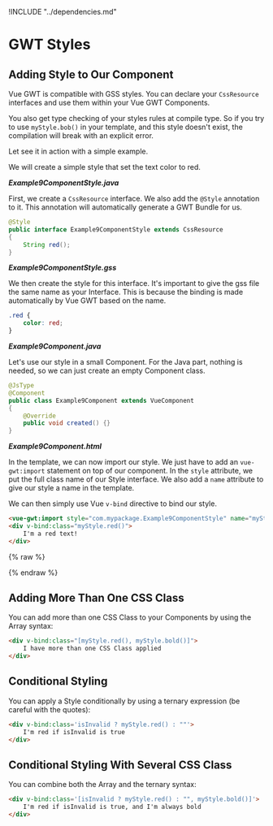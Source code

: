 !INCLUDE "../dependencies.md"

# GWT Styles

## Adding Style to Our Component

Vue GWT is compatible with GSS styles.
You can declare your `CssResource` interfaces and use them within your Vue GWT Components.

You also get type checking of your styles rules at compile type.
So if you try to use `myStyle.bob()` in your template, and this style doesn't exist, the compilation will break with an explicit error.

Let see it in action with a simple example.

We will create a simple style that set the text color to red.

***Example9ComponentStyle.java***

First, we create a `CssResource` interface.
We also add the `@Style` annotation to it.
This annotation will automatically generate a GWT Bundle for us.

```java
@Style
public interface Example9ComponentStyle extends CssResource
{
    String red();
}
```

***Example9ComponentStyle.gss***

We then create the style for this interface.
It's important to give the gss file the same name as your Interface.
This is because the binding is made automatically by Vue GWT based on the name.

```css
.red {
    color: red;
}
```

***Example9Component.java***

Let's use our style in a small Component.
For the Java part, nothing is needed, so we can just create an empty Component class.

```java
@JsType
@Component
public class Example9Component extends VueComponent
{
    @Override
    public void created() {}
}
```

***Example9Component.html***

In the template, we can now import our style.
We just have to add an `vue-gwt:import` statement on top of our component.
In the `style` attribute, we put the full class name of our Style interface.
We also add a `name` attribute to give our style a name in the template.

We can then simply use Vue `v-bind` directive to bind our style.

```html
<vue-gwt:import style="com.mypackage.Example9ComponentStyle" name="myStyle"/>
<div v-bind:class="myStyle.red()">
	I'm a red text!
</div>
```

{% raw %}
<p class="example-container" data-name="Live Example 9">
    <span id="example9"></span>
</p>
{% endraw %}

## Adding More Than One CSS Class

You can add more than one CSS Class to your Components by using the Array syntax:

```html
<div v-bind:class="[myStyle.red(), myStyle.bold()]">
	I have more than one CSS Class applied
</div>
```

## Conditional Styling

You can apply a Style conditionally by using a ternary expression (be careful with the quotes):

```html
<div v-bind:class='isInvalid ? myStyle.red() : ""'>
	I'm red if isInvalid is true 
</div>
```

## Conditional Styling With Several CSS Class

You can combine both the Array and the ternary syntax:
 
```html
<div v-bind:class='[isInvalid ? myStyle.red() : "", myStyle.bold()]'>
	I'm red if isInvalid is true, and I'm always bold
</div>
```